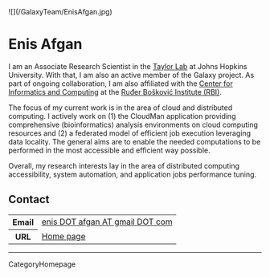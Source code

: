 
<div class='right'>![](/GalaxyTeam/EnisAfgan.jpg)</div>

# Enis Afgan

I am an Associate Research Scientist in the [Taylor Lab](http://taylorlab.org/) at Johns Hopkins University. With that, I am also an active member of the Galaxy project. As part of ongoing collaboration, I am also affiliated with the [Center for Informatics and Computing](http://www.irb.hr/en/cir/) at the [Ruđer Bošković Institute (RBI)](http://www.irb.hr/eng/).

The focus of my current work is in the area of cloud and distributed computing. I actively work on (1) the CloudMan application providing comprehensive (bioinformatics) analysis environments on cloud computing resources and (2) a federated model of efficient job execution leveraging data locality. The general aims are to enable the needed computations to be performed in the most accessible and efficient way possible.

Overall, my research interests lay in the area of distributed computing accessibility, system automation, and application jobs performance tuning.

## Contact
<table>
  <tr>
    <th> Email </th>
    <td> <a href="mailto:enis DOT afgan AT gmail DOT com">enis DOT afgan AT gmail DOT com</a> </td>
  </tr>
  <tr>
    <th> URL </th>
    <td> <a href='http://cloudman.irb.hr/enis/index.html'>Home page</a> </td>
  </tr>
</table>


----
CategoryHomepage
